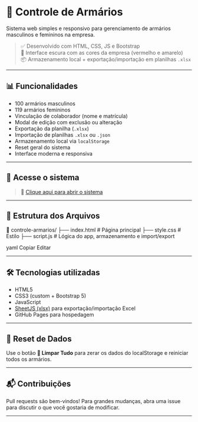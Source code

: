 # 🔐 Controle de Armários

Sistema web simples e responsivo para gerenciamento de armários masculinos e femininos na empresa.

> ✅ Desenvolvido com HTML, CSS, JS e Bootstrap  
> 🌙 Interface escura com as cores da empresa (vermelho e amarelo)  
> 📦 Armazenamento local + exportação/importação em planilhas `.xlsx`

---

## 📊 Funcionalidades

- 100 armários masculinos
- 119 armários femininos
- Vinculação de colaborador (nome e matrícula)
- Modal de edição com exclusão ou alteração
- Exportação da planilha (`.xlsx`)
- Importação de planilhas `.xlsx` ou `.json`
- Armazenamento local via `localStorage`
- Reset geral do sistema
- Interface moderna e responsiva

---

## 🚀 Acesse o sistema

> 🔗 [Clique aqui para abrir o sistema](https://yxablau.github.io/Armarios135/)

---

## 📁 Estrutura dos Arquivos

📁 controle-armarios/
├── index.html # Página principal
├── style.css # Estilo
├── script.js # Lógica do app, armazenamento e import/export

yaml
Copiar
Editar

---

## 🛠 Tecnologias utilizadas

- HTML5
- CSS3 (custom + Bootstrap 5)
- JavaScript
- [SheetJS (xlsx)](https://github.com/SheetJS/sheetjs) para exportação/importação Excel
- GitHub Pages para hospedagem

---

## 🧹 Reset de Dados

Use o botão **🧹 Limpar Tudo** para zerar os dados do localStorage e reiniciar todos os armários.

---

## 📬 Contribuições

Pull requests são bem-vindos! Para grandes mudanças, abra uma issue para discutir o que você gostaria de modificar.

---
